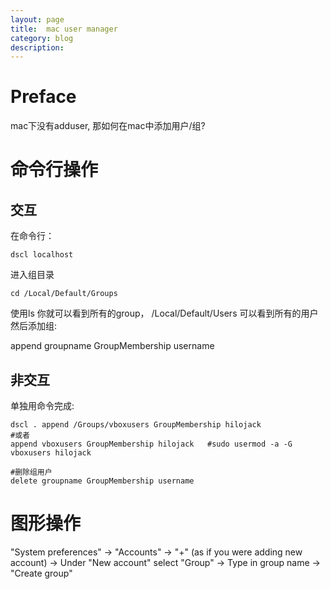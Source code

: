 ```yaml
---
layout: page
title:	mac user manager
category: blog
description: 
---
```


# Preface
mac下没有adduser, 那如何在mac中添加用户/组?

# 命令行操作 
## 交互
在命令行：
 
	dscl localhost

进入组目录

	cd /Local/Default/Groups

使用ls 你就可以看到所有的group，  /Local/Default/Users 可以看到所有的用户
然后添加组:

 append groupname GroupMembership username

## 非交互
单独用命令完成:

	dscl . append /Groups/vboxusers GroupMembership hilojack
	#或者
	append vboxusers GroupMembership hilojack	#sudo usermod -a -G vboxusers hilojack

	#删除组用户
	delete groupname GroupMembership username

# 图形操作 

  "System preferences" -> "Accounts" -> "+" (as if you were adding new account) -> Under "New account" select "Group" -> Type in group name -> "Create group"



